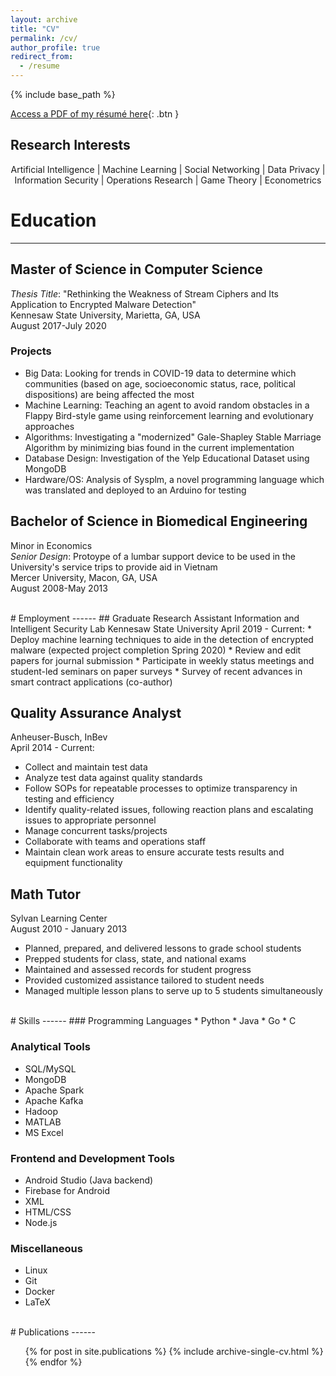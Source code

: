 ```yaml
---
layout: archive
title: "CV"
permalink: /cv/
author_profile: true
redirect_from:
  - /resume
---
```


{% include base_path %}

[Access a PDF of my résumé here](https://larsque11.github.io/files/WilliamStoneResume.pdf){: .btn }

Research Interests
-------
<p style="text-align: center;">
Artificial Intelligence | Machine Learning | Social Networking | Data Privacy | Information Security | Operations Research | Game Theory | Econometrics
</p>


# Education
------
## Master of Science in Computer Science  
_Thesis Title_: "Rethinking the Weakness of Stream Ciphers and Its Application to Encrypted Malware Detection"   
Kennesaw State University, Marietta, GA, USA  
August 2017-July 2020  
### Projects
  * Big Data: Looking for trends in COVID-19 data to determine which communities (based on age, socioeconomic status, race, political dispositions) are being affected the most
  * Machine Learning: Teaching an agent to avoid random obstacles in a Flappy Bird-style game using reinforcement learning and evolutionary approaches
  * Algorithms: Investigating a "modernized" Gale-Shapley Stable Marriage Algorithm by minimizing bias found in the current implementation
  * Database Design: Investigation of the Yelp Educational Dataset using MongoDB
  * Hardware/OS: Analysis of Sysplm, a novel programming language which was translated and deployed to an Arduino for testing

## Bachelor of Science in Biomedical Engineering  
Minor in Economics  
_Senior Design_: Protoype of a lumbar support device to be used in the University's service trips to provide aid in Vietnam  
Mercer University, Macon, GA, USA  
August 2008-May 2013  

<br />
# Employment
------
## Graduate Research Assistant  
Information and Intelligent Security Lab  
Kennesaw State University  
April 2019 - Current: 
  * Deploy machine learning techniques to aide in the detection of encrypted malware (expected project completion Spring 2020)
  * Review and edit papers for journal submission
  * Participate in weekly status meetings and student-led seminars on paper surveys
  * Survey of recent advances in smart contract applications (co-author)

## Quality Assurance Analyst  
Anheuser-Busch, InBev  
April 2014 - Current: 
  * Collect and maintain test data
  * Analyze test data against quality standards
  * Follow SOPs for repeatable processes to optimize transparency in testing and efficiency 
  * Identify quality-related issues, following reaction plans and escalating issues to appropriate personnel
  * Manage concurrent tasks/projects
  * Collaborate with teams and operations staff
  * Maintain clean work areas to ensure accurate tests results and equipment functionality

## Math Tutor  
Sylvan Learning Center  
August 2010 - January 2013
  * Planned, prepared, and delivered lessons to grade school students
  * Prepped students for class, state, and national exams
  * Maintained and assessed records for student progress
  * Provided customized assistance tailored to student needs
  * Managed multiple lesson plans to serve up to 5 students simultaneously

<br />
# Skills
------
### Programming Languages
  * Python
  * Java
  * Go
  * C

### Analytical Tools
  * SQL/MySQL
  * MongoDB
  * Apache Spark
  * Apache Kafka
  * Hadoop
  * MATLAB
  * MS Excel

### Frontend and Development Tools
  * Android Studio (Java backend)
  * Firebase for Android
  * XML
  * HTML/CSS
  * Node.js

### Miscellaneous
  * Linux
  * Git
  * Docker
  * LaTeX

<br />
# Publications
------
  <ul>{% for post in site.publications %}
    {% include archive-single-cv.html %}
  {% endfor %}</ul>
  

